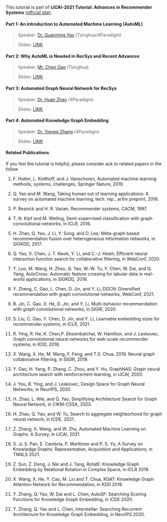 This tutorial is part of **IJCAI-2021 Tutorial: Advances in Recommender Systems** [(official site)](https://quanmingyao.github.io/AutoML.github.io/ijcai21-tutorial.html).

#### Part 1: An introduction to Automated Machine Learning (AutoML)

> Speaker: [Dr. Quanming Yao](http://www.cse.ust.hk/~qyaoaa/) (Tsinghua/4Paradigm)

> Slides: [LINK](slides/part1-quanming.pdf)

#### Part 2: Why AutoML is Needed in RecSys and Recent Advances

> Speaker: [Mr. Chen Gao](https://scholar.google.com/citations?user=Af60_cEAAAAJ&hl=en) (Tsinghua)

> Slides: [LINK](slides/Part2_Adv.pdf)

#### Part 3: Automated Graph Neural Network for RecSys

> Speaker: [Dr. Huan Zhao](https://hzhaoaf.github.io/) (4Paradigm)

> Slides: [LINK](slides/part3-AutoGNN.pdf)

#### Part 4: Automated Knowledge Graph Embedding

> Speaker: [Dr. Yongqi Zhang](https://scholar.google.com/citations?user=nVk-7EAAAAAJ&hl=zh-CN) (4Paradigm)

> Slides: [LINK](slides/part4-AutoKGE.pdf)

#### Related Publications

If you feel the tutorial is helpful, please consider ack to related papers in the follow

1. F. Hutter, L. Kotthoff, and J. Vanschoren, Automated machine learning: methods, systems, challenges, Springer Nature, 2019.

2. Q. Yao and M. Wang, Taking human out of learning applications: A survey on automated machine learning, tech. rep., arXiv preprint, 2018.
3. P. Resnick and H. R. Varian, Recommender systems, CACM, 1997.
4. T. N. Kipf and M. Welling, Semi-supervised classification with graph convolutional networks, in ICLR, 2016.
5. H. Zhao, Q. Yao, J. Li, Y. Song, and D. Lee, Meta-graph based recommendation fusion over heterogeneous information networks, in SIGKDD, 2017.
6. Q. Yao, X. Chen, J. T. Kwok, Y. Li, and C.-J. Hsieh, Efficient neural interaction function search for collaborative filtering, in WebConf, 2020.
7. Y. Luo, M. Wang, H. Zhou, Q. Yao, W.-W. Tu, Y. Chen, W. Dai, and Q. Yang, AutoCross: Automatic feature crossing for tabular data in real-world applications, in SIGKDD, 2019.
8. Y. Zheng, C. Gao, L. Chen, D. Jin, and Y. Li, DGCN: Diversified recommendation with graph convolutional networks, WebConf, 2021.
9. B. Jin, C. Gao, X. He, D. Jin, and Y. Li, Multi-behavior recommendation with graph convolutional networks, in SIGIR, 2020.
10. S. Liu, C. Gao, Y. Chen, D. Jin, and Y. Li, Learnable embedding sizes for recommender systems, in ICLR, 2021.
11. R. Ying, R. He, K. Chen,P. Eksombatchai, W. Hamilton, and J. Leskovec, Graph convolutional neural networks for web-scale recommender systems, in KDD, 2018.
12. X. Wang, X. He, M. Wang, F. Feng, and T.S. Chua. 2019. Neural graph collaborative filtering, in SIGIR, 2019.
13. Y. Gao, H. Yang, P. Zhang, C. Zhou, and Y. Hu, GraphNAS: Graph neural architecture search with reinforcement learning, in IJCAI, 2020.
14. J. You, R. Ying, and J. Leskovec, Design Space for Graph Neural Networks, in NeurIPS, 2020.
15. H. Zhao, L. Wei, and Q. Yao, Simplifying Architecture Search for Graph Neural Network, in CIKM-CSSA, 2020.
16. H. Zhao, Q. Yao, and W. Tu, Search to aggregate neighborhood for graph neural network, in ICDE, 2021.
17. Z. Zhang, X. Wang, and W. Zhu, Automated Machine Learning on Graphs: A Survey, in IJCAI, 2021.
18. S. Ji, S. Pan, E. Cambria, P. Marttinen and P. S. Yu, A Survey on Knowledge Graphs: Representation, Acquisition and Applications, in TNNLS 2021.
19. Z. Sun, Z. Deng, J. Nie and J. Tang, RotatE: Knowledge Graph Embedding by Relational Rotation in Complex Space, in ICLR 2019.
20. X. Wang, X. He, Y. Cao, M. Liu and T. Chua, KGAT: Knowledge Graph Attention Network for Recommendation, in KDD 2019.
21. Y. Zhang, Q. Yao, W. Dai and L. Chen, AutoSF: Searching Scoring Functions for Knowledge Graph Embedding, in ICDE 2020.
22. Y. Zhang, Q. Yao and L. Chen, Interstellar: Searching Recurrent Architecture for Knowledge Graph Embedding, in NeurIPS 2020.

